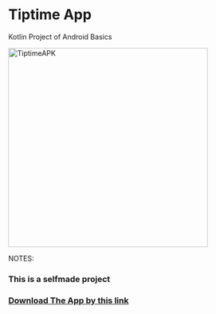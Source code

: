 # Tiptime App
 Kotlin Project of Android Basics 
<p><img align="center" alt="TiptimeAPK" width="400" src="https://images.squarespace-cdn.com/content/v1/55473fe6e4b079a47a7498d1/1616762812551-RMGLBDKSIU2NVRM0KUL6/Waiters-payment-coins.gif?format=1000w"<p/>
  <p>
NOTES:
<h3>This is a selfmade project<h3/>
<a href="https://github.com/Sowham-3098/TipTime-App/raw/main/Tip-time.apk">Download The App by this link</a> <p/>

